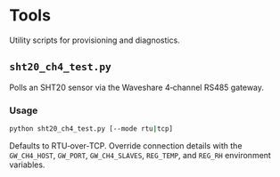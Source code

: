 # Tools

Utility scripts for provisioning and diagnostics.

## `sht20_ch4_test.py`

Polls an SHT20 sensor via the Waveshare 4‑channel RS485 gateway.

### Usage
```bash
python sht20_ch4_test.py [--mode rtu|tcp]
```
Defaults to RTU‑over‑TCP. Override connection details with the `GW_CH4_HOST`, `GW_PORT`, `GW_CH4_SLAVES`, `REG_TEMP`, and `REG_RH` environment variables.
